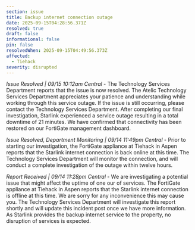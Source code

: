 ```yaml
---
section: issue
title: Backup internet connection outage
date: 2025-09-15T04:28:56.371Z
resolved: true
draft: false
informational: false
pin: false
resolvedWhen: 2025-09-15T04:49:56.373Z
affected:
  - Tiehack
severity: disrupted
---
```

*Issue Resolved | 09/15 10:12am Central* - The Technology Services Department reports that the issue is now resolved. The Atelic Technology Services Department appreciates your patience and understanding while working through this service outage. If the issue is still occurring, please contact the Technology Services Department. After completing our final investigation, Starlink experienced a service outage resulting in a total downtime of 21 minutes. We have confirmed that connectivity has been restored on our FortiGate management dashboard.

*Issue Resolved, Department Monitoring | 09/14 11:49pm Central* - Prior to starting our investigation, the FortiGate appliance at Tiehack in Aspen reports that the Starlink internet connection is back online at this time. The Technology Services Department will monitor the connection, and will conduct a complete investigation of the outage within twelve hours.

*Report Received | 09/14 11:28pm Central* - We are investigating a potential issue that might affect the uptime of one our of services. The FortiGate appliance at Tiehack in Aspen reports that the Starlink internet connection is offline at this time. We are sorry for any inconvenience this may cause you. The Technology Services Department will investigate this report shortly and will update this incident post once we have more information. As Starlink provides the backup internet service to the property, no disruption of services is expected.